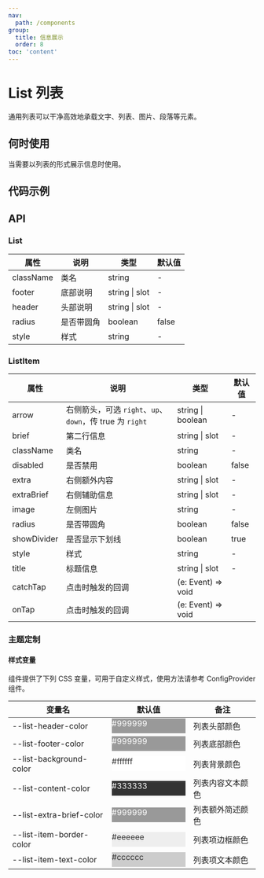 ```yaml
---
nav:
  path: /components
group:
  title: 信息展示
  order: 8
toc: 'content'
---
```


# List 列表

<!-- <code src="../../docs/components/compatibility.tsx" inline="true"></code> -->

通用列表可以干净高效地承载文字、列表、图片、段落等元素。

## 何时使用

当需要以列表的形式展示信息时使用。

## 代码示例

<code src='../../demo/pages/List/index'></code>

## API

### List

| 属性      | 说明       | 类型           | 默认值 |
| --------- | ---------- | -------------- | ------ |
| className | 类名       | string         | -      |
| footer    | 底部说明   | string \| slot | -      |
| header    | 头部说明   | string \| slot | -      |
| radius    | 是否带圆角 | boolean        | false  |
| style     | 样式       | string         | -      |

### ListItem

| 属性        | 说明                                                     | 类型               | 默认值 |
| ----------- | -------------------------------------------------------- | ------------------ | ------ |
| arrow       | 右侧箭头，可选 `right`、`up`、`down`，传 true 为 `right` | string \| boolean  | -      |
| brief       | 第二行信息                                               | string \| slot     | -      |
| className   | 类名                                                     | string             | -      |
| disabled    | 是否禁用                                                 | boolean            | false  |
| extra       | 右侧额外内容                                             | string \| slot     | -      |
| extraBrief  | 右侧辅助信息                                             | string \| slot     | -      |
| image       | 左侧图片                                                 | string             | -      |
| radius      | 是否带圆角                                               | boolean            | false  |
| showDivider | 是否显示下划线                                           | boolean            | true   |
| style       | 样式                                                     | string             | -      |
| title       | 标题信息                                                 | string \| slot     | -      |
| catchTap    | 点击时触发的回调                                         | (e: Event) => void |
| onTap       | 点击时触发的回调                                         | (e: Event) => void |

### 主题定制

#### 样式变量

组件提供了下列 CSS 变量，可用于自定义样式，使用方法请参考 ConfigProvider 组件。

| 变量名                   | 默认值                                                                                            | 备注             |
| ------------------------ | ------------------------------------------------------------------------------------------------- | ---------------- |
| --list-header-color      | <div style="width: 150px; height: 30px; background-color: #999999; color: #ffffff;">#999999</div> | 列表头部颜色     |
| --list-footer-color      | <div style="width: 150px; height: 30px; background-color: #999999; color: #ffffff;">#999999</div> | 列表底部颜色     |
| --list-background-color  | <div style="width: 150px; height: 30px; background-color: #ffffff; color: #333333;">#ffffff</div> | 列表背景颜色     |
| --list-content-color     | <div style="width: 150px; height: 30px; background-color: #333333; color: #ffffff;">#333333</div> | 列表内容文本颜色 |
| --list-extra-brief-color | <div style="width: 150px; height: 30px; background-color: #999999; color: #ffffff;">#999999</div> | 列表额外简述颜色 |
| --list-item-border-color | <div style="width: 150px; height: 30px; background-color: #eeeeee; color: #333333;">#eeeeee</div> | 列表项边框颜色   |
| --list-item-text-color   | <div style="width: 150px; height: 30px; background-color: #cccccc; color: #333333;">#cccccc</div> | 列表项文本颜色   |
